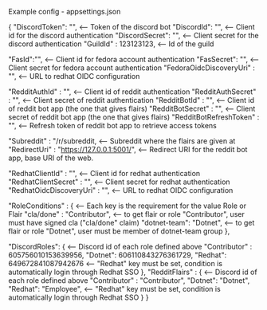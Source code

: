 Example config - appsettings.json

{
  "DiscordToken": "",                           <-- Token of the discord bot
  "DiscordId": "",                              <-- Client id for the discord authentication
  "DiscordSecret": "",                          <-- Client secret for the discord authentication
  "GuildId" : 123123123,                        <-- Id of the guild

  "FasId":"",                                   <-- Client id for fedora account authentication
  "FasSecret": "",                              <-- Client secret for fedora account authentication
  "FedoraOidcDiscoveryUri" : "",                <-- URL to redhat OIDC configuration

  "RedditAuthId" :  "",                         <-- Client id of reddit authentication
  "RedditAuthSecret" : "",                      <-- Client secret of reddit authentication
  "RedditBotId" : "",                           <-- Client id of reddit bot app (the one that gives flairs)
  "RedditBotSecret" : "",                       <-- Client secret of reddit bot app (the one that gives flairs)
  "RedditBotRefreshToken" : "",                 <-- Refresh token of reddit bot app to retrieve access tokens

  "Subreddit" : "/r/subreddit,                  <-- Subreddit where the flairs are given at
  "RedirectUri" : "https://127.0.0.1:5001/",    <-- Redirect URI for the reddit bot app, base URI of the web.

  "RedhatClientId" : "",                        <-- Client id for redhat authentication
  "RedhatClientSecret" : "",                    <-- Client secret for redhat authentication
  "RedhatOidcDiscoveryUri" : "",                <-- URL to redhat OIDC configuration

  "RoleConditions" : {                          <-- Each key is the requirement for the value Role or Flair
    "cla/done" : "Contributor",                 <-- to get flair or role "Contributor", user must have signed cla ("cla/done" claim)
    "dotnet-team": "Dotnet",                    <-- to get flair or role "Dotnet", user must be member of dotnet-team group
  },

  "DiscordRoles": {                             <-- Discord id of each role defined above
    "Contributor" : 605756010153639956,
    "Dotnet": 606110843276361729,
    "Redhat": 649672841087942676                <-- "Redhat" key must be set, condition is automatically login through Redhat SSO
  },
  "RedditFlairs" : {                            <-- Discord id of each role defined above
    "Contributor" : "Contributor",
    "Dotnet": "Dotnet",
    "Redhat": "Employee",                       <-- "Redhat" key must be set, condition is automatically login through Redhat SSO
  }
}
